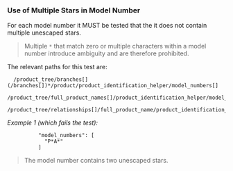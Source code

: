 ### Use of Multiple Stars in Model Number

For each model number it MUST be tested that the it does not contain multiple unescaped stars.

> Multiple `*` that match zero or multiple characters within a model number introduce ambiguity and are therefore prohibited.

The relevant paths for this test are:

```
  /product_tree/branches[](/branches[])*/product/product_identification_helper/model_numbers[]
  /product_tree/full_product_names[]/product_identification_helper/model_numbers[]
  /product_tree/relationships[]/full_product_name/product_identification_helper/model_numbers[]
```

*Example 1 (which fails the test):*

```
          "model_numbers": [
            "P*A*"
          ]
```

> The model number contains two unescaped stars.
